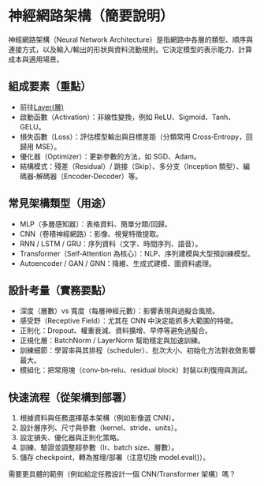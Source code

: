 # 神經網路架構（簡要說明）

神經網路架構（Neural Network Architecture）是指網路中各層的類型、順序與連接方式，以及輸入/輸出的形狀與資料流動規則。它決定模型的表示能力、計算成本與適用場景。

## 組成要素（重點）
- 前往[Layer(層)](./Layer.md) 
- 啟動函數（Activation）：非線性變換，例如 ReLU、Sigmoid、Tanh、GELU。  
- 損失函數（Loss）：評估模型輸出與目標差距（分類常用 Cross‑Entropy，回歸用 MSE）。  
- 優化器（Optimizer）：更新參數的方法，如 SGD、Adam。  
- 結構模式：殘差（Residual）/ 跳接（Skip）、多分支（Inception 類型）、編碼器‑解碼器（Encoder‑Decoder）等。

## 常見架構類型（用途）
- MLP（多層感知器）：表格資料、簡單分類/回歸。  
- CNN（卷積神經網路）：影像、視覺特徵提取。  
- RNN / LSTM / GRU：序列資料（文字、時間序列、語音）。  
- Transformer（Self‑Attention 為核心）：NLP、序列建模與大型預訓練模型。  
- Autoencoder / GAN / GNN：降維、生成式建模、圖資料處理。

## 設計考量（實務要點）
- 深度（層數）vs 寬度（每層神經元數）：影響表現與過擬合風險。  
- 感受野（Receptive Field）：尤其在 CNN 中決定能抓多大範圍的特徵。  
- 正則化：Dropout、權重衰減、資料擴增、早停等避免過擬合。  
- 正規化層：BatchNorm / LayerNorm 幫助穩定與加速訓練。  
- 訓練細節：學習率與其排程（scheduler）、批次大小、初始化方法對收斂影響最大。  
- 模組化：把常用塊（conv‑bn‑relu、residual block）封裝以利復用與測試。

## 快速流程（從架構到部署）
1. 根據資料與任務選擇基本架構（例如影像選 CNN）。  
2. 設計層序列、尺寸與參數（kernel、stride、units）。  
3. 設定損失、優化器與正則化策略。  
4. 訓練、驗證並調整超參數（lr、batch size、層數）。  
5. 儲存 checkpoint，轉為推理/部署（注意切換 model.eval()）。

需要更具體的範例（例如給定任務設計一個 CNN/Transformer 架構）嗎？